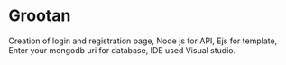 # Grootan
Creation of login and registration page,
Node js for API,
Ejs for template,
Enter your mongodb uri for database,
IDE used Visual studio.
